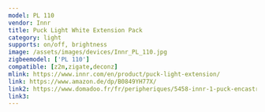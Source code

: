 ```yaml
---
model: PL 110
vendor: Innr
title: Puck Light White Extension Pack
category: light
supports: on/off, brightness
image: /assets/images/devices/Innr_PL_110.jpg
zigbeemodel: ['PL 110']
compatible: [z2m,zigate,deconz]
mlink: https://www.innr.com/en/product/puck-light-extension/
link: https://www.amazon.de/dp/B0849YH77X/
link2: https://www.domadoo.fr/fr/peripheriques/5458-innr-1-puck-encastrables-additionnel-blanc-chaud-2700k-intensite-reglable-8718781552466.html
link3: 
---
```

